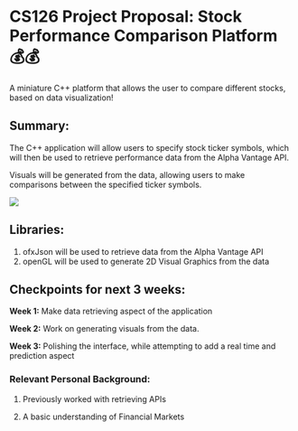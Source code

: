 # CS126 Project Proposal: Stock Performance Comparison Platform 💰💰
A miniature C++ platform that allows the user to compare different stocks, based on data visualization!

## Summary:
The C++ application will allow users to specify stock ticker symbols, which will then be used to retrieve performance data from the Alpha Vantage API. 

Visuals will be generated from the data, allowing users to make comparisons between the specified ticker symbols.

![](https://i.makeagif.com/media/7-14-2015/hO4TpB.gif)

## Libraries: 

1) ofxJson will be used to retrieve data from the Alpha Vantage API
2) openGL will be used to generate 2D Visual Graphics from the data


## Checkpoints for next 3 weeks:

__Week 1:__ Make data retrieving aspect of the application

__Week 2:__ Work on generating visuals from the data.

__Week 3:__ Polishing the interface, while attempting to add a real time and prediction aspect


### Relevant Personal Background:

1) Previously worked with retrieving APIs

2) A basic understanding of Financial Markets
